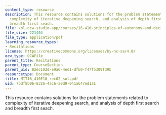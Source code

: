 ```yaml
---
content_type: resource
description: This resource contains solutions for the problem statements related to
  complexity of iterative deepening search, and analysis of depth first search and
  breadth first seach.
file: /ol-ocw-studio-app/courses/16-410-principles-of-autonomy-and-decision-making-fall-2010/7bdf8b0683264ac6a0d9041a647ed1a1_MIT16_410F10_rec02_sol.pdf
file_size: 221404
file_type: application/pdf
learning_resource_types:
- Recitations
license: https://creativecommons.org/licenses/by-nc-sa/4.0/
ocw_type: OCWFile
parent_title: Recitations
parent_type: CourseSection
parent_uid: 82ec102d-e9a6-4ed1-dfb0-f47fb309f39b
resourcetype: Document
title: MIT16_410F10_rec02_sol.pdf
uid: 7bdf8b06-8326-4ac6-a0d9-041a647ed1a1
---
```

This resource contains solutions for the problem statements related to complexity of iterative deepening search, and analysis of depth first search and breadth first seach.
